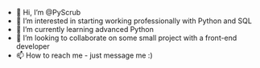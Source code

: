 - 👋 Hi, I’m @PyScrub
- 👀 I’m interested in starting working professionally with Python and SQL
- 🌱 I’m currently learning advanced Python
- 💞️ I’m looking to collaborate on some small project with a front-end developer
- 📫 How to reach me - just message me :)

<!---
PyScrub/PyScrub is a ✨ special ✨ repository because its `README.md` (this file) appears on your GitHub profile.
You can click the Preview link to take a look at your changes.
--->
